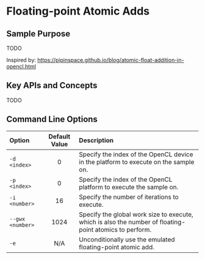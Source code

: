 # Floating-point Atomic Adds

## Sample Purpose

TODO

Inspired by: https://pipinspace.github.io/blog/atomic-float-addition-in-opencl.html

## Key APIs and Concepts

TODO

## Command Line Options

| Option | Default Value | Description |
|:--|:-:|:--|
| `-d <index>` | 0 | Specify the index of the OpenCL device in the platform to execute on the sample on.
| `-p <index>` | 0 | Specify the index of the OpenCL platform to execute the sample on.
| `-i <number>` | 16 | Specify the number of iterations to execute.
| `--gwx <number>` | 1024 | Specify the global work size to execute, which is also the number of floating-point atomics to perform.
| `-e` | N/A | Unconditionally use the emulated floating-point atomic add.
